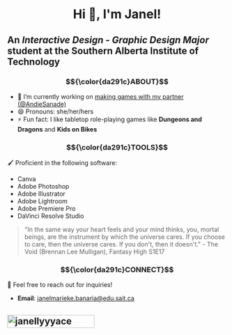 <h1 align="center">Hi 👋, I'm Janel!</h1>

## An *Interactive Design - Graphic Design Major* student at the Southern Alberta Institute of Technology

### $${\color{da291c}ABOUT}$$

- 🔭 I’m currently working on [making games with my partner (@AndieSanade)](https://andiesanade.itch.io/merchants-and-monsters)
- 😄 Pronouns: she/her/hers
- ⚡ Fun fact: I like tabletop role-playing games like **Dungeons and Dragons** and **Kids on Bikes**

### $${\color{da291c}TOOLS}$$
🖌️ Proficient in the following software:
- Canva
- Adobe Photoshop
- Adobe Illustrator
- Adobe Lightroom
- Adobe Premiere Pro
- DaVinci Resolve Studio

> "In the same way your heart feels and your mind thinks, you, mortal beings, are the instrument by which the universe cares. If you choose to care, then the universe cares. If you don't, then it doesn't." - The Void (Brennan Lee Mulligan), Fantasy High S1E17

### $${\color{da291c}CONNECT}$$
💌 Feel free to reach out for inquiries!
- **Email**: janelmarieke.banaria@edu.sait.ca

<a href="https://twitter.com/janellyyyace" target="blank"><img align="center" src="https://img.shields.io/twitter/follow/janellyyyace?style=social&logoColor=da291c" alt="janellyyyace" height="30" width="200" /></a>
--- 
